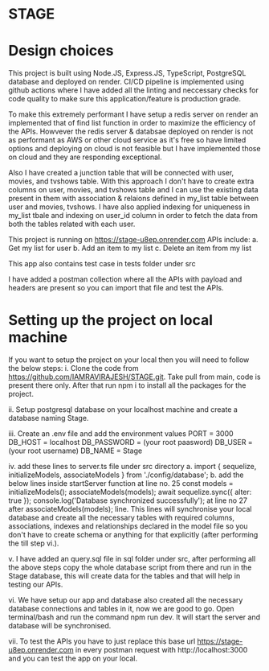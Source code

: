 # STAGE

# Design choices
This project is built using Node.JS, Express.JS, TypeScript, PostgreSQL database and deployed on render. CI/CD pipeline is implemented using github actions where I have added all the linting and neccessary checks for code quality to make sure this application/feature is production grade.

To make this extremely performant I have setup a redis server on render an implemented that of find list function in order to maximize the efficiency of the APIs. Howvever the redis server & databsae deployed on render is not as performant as AWS or other cloud service as it's free so have limited options and deploying on cloud is not feasible but I have implemented those on cloud and they are responding exceptional.

Also I have created a junction table that will be connected with user, movies, and tvshows table. With this approach I don't have to create extra columns on user, movies, and tvshows table and I can use the existing data present in them with association & relaions defined in my_list table between user and movies, tvshows. I have also applied indexing for uniqueness in my_list tbale and indexing on user_id column in order to fetch the data from both the tables related with each user.

This project is running on https://stage-u8ep.onrender.com
APIs include:
a. Get my list for user
b. Add an item to my list
c. Delete an item from my list

This app also contains test case in tests folder under src

I have added a postman collection where all the APIs with payload and headers are present so you can import that file and test the APIs.

# Setting up the project on local machine
If you want to setup the project on your local then you will need to follow the below steps:
i. Clone the code from https://github.com/IAMRAVIRAJESH/STAGE.git. Take pull from main, code is present there only.
   After that run npm i to install all the packages for the project.

ii. Setup postgresql database on your localhost machine and create a database naming Stage.

iii. Create an .env file and add the environment values
        PORT = 3000
        DB_HOST = localhost
        DB_PASSWORD = (your root paasword)
        DB_USER = (your root username)
        DB_NAME = Stage

iv. add these lines to server.ts file under src directory
     a. import { sequelize, initializeModels, associateModels } from './config/database';
     b. add the below lines inside startServer function at line no. 25
        const models = initializeModels();
        associateModels(models);
        await sequelize.sync({ alter: true });
        console.log('Database synchronized successfully'); at line no 27 after associateModels(models); line.
     This lines will synchronise your local database and create all the necessary tables with required columns, associations, indexes and relationships declared in the model file so you don't have to create schema or anything for that explicitly (after performing the till step vi.).

v. I have added an query.sql file in sql folder under src, after performing all the above steps copy the whole
   database script from there and run in the Stage database, this will create data for the tables and that will help in testing our APIs.

vi. We have setup our app and database also created all the necessary database connections and tables in it, now
    we are good to go. Open terminal/bash and run the command npm run dev. It will start the server and database will be synchronised.

vii. To test the APIs you have to just replace this base url https://stage-u8ep.onrender.com in every postman
     request with http://localhost:3000 and you can test the app on your local.
